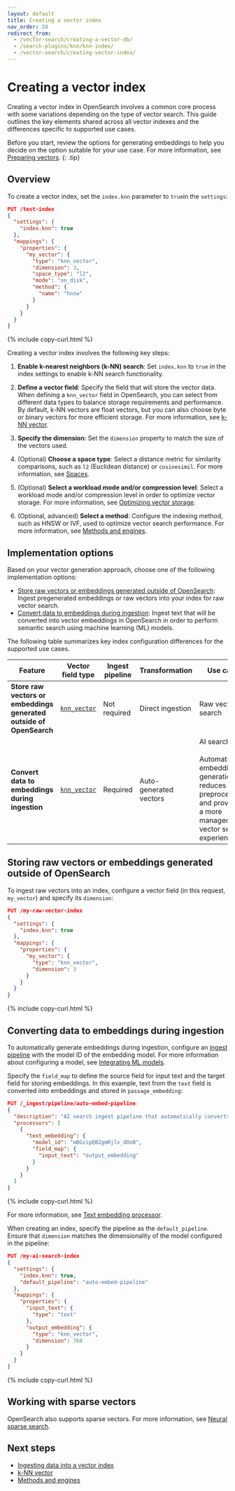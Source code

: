 ```yaml
---
layout: default
title: Creating a vector index
nav_order: 20
redirect_from:
  - /vector-search/creating-a-vector-db/
  - /search-plugins/knn/knn-index/
  - /vector-search/creating-vector-index/
---
```


# Creating a vector index

Creating a vector index in OpenSearch involves a common core process with some variations depending on the type of vector search. This guide outlines the key elements shared across all vector indexes and the differences specific to supported use cases.

Before you start, review the options for generating embeddings to help you decide on the option suitable for your use case. For more information, see [Preparing vectors]({{site.url}}{{site.baseurl}}/vector-search/getting-started/vector-search-options/).
{: .tip}

## Overview

To create a vector index, set the `index.knn` parameter to `true`in the `settings`:

```json
PUT /test-index
{
  "settings": {
    "index.knn": true
  },
  "mappings": {
    "properties": {
      "my_vector": {
        "type": "knn_vector",
        "dimension": 3,
        "space_type": "l2",
        "mode": "on_disk",
        "method": {
          "name": "hnsw"
        }     
      }
    }
  }
}
```
{% include copy-curl.html %}


Creating a vector index involves the following key steps:

1. **Enable k-nearest neighbors (k-NN) search**:
   Set `index.knn` to `true` in the index settings to enable k-NN search functionality.

1. **Define a vector field**:
   Specify the field that will store the vector data. When defining a `knn_vector` field in OpenSearch, you can select from different data types to balance storage requirements and performance. By default, k-NN vectors are float vectors, but you can also choose byte or binary vectors for more efficient storage. For more information, see [k-NN vector]({{site.url}}{{site.baseurl}}/field-types/supported-field-types/knn-vector/).

1. **Specify the dimension**:
   Set the `dimension` property to match the size of the vectors used.

1. (Optional) **Choose a space type**:
   Select a distance metric for similarity comparisons, such as `l2` (Euclidean distance) or `cosinesimil`. For more information, see [Spaces]({{site.url}}{{site.baseurl}}/field-types/supported-field-types/knn-spaces/).

1. (Optional) **Select a workload mode and/or compression level**:
   Select a workload mode and/or compression level in order to optimize vector storage. For more information, see [Optimizing vector storage]({{site.url}}{{site.baseurl}}/vector-search/optimizing-storage/).

1. (Optional, advanced) **Select a method**:
   Configure the indexing method, such as HNSW or IVF, used to optimize vector search performance. For more information, see [Methods and engines]({{site.url}}{{site.baseurl}}/field-types/supported-field-types/knn-methods-engines/).

## Implementation options

Based on your vector generation approach, choose one of the following implementation options:

- [Store raw vectors or embeddings generated outside of OpenSearch](#storing-raw-vectors-or-embeddings-generated-outside-of-opensearch): Ingest pregenerated embeddings or raw vectors into your index for raw vector search.  
- [Convert data to embeddings during ingestion](#converting-data-to-embeddings-during-ingestion): Ingest text that will be converted into vector embeddings in OpenSearch in order to perform semantic search using machine learning (ML) models. 

The following table summarizes key index configuration differences for the supported use cases.

| Feature                  | Vector field type | Ingest pipeline | Transformation     | Use case   |
|--------------------------|-----------------------|---------------------|-------------------------|-------------------------|
| **Store raw vectors or embeddings generated outside of OpenSearch**   | [`knn_vector`]({{site.url}}{{site.baseurl}}/field-types/supported-field-types/knn-vector/)         | Not required        | Direct ingestion        | Raw vector search   |
| **Convert data to embeddings during ingestion**      | [`knn_vector`]({{site.url}}{{site.baseurl}}/field-types/supported-field-types/knn-vector/)         | Required            | Auto-generated vectors  | AI search <br><br> Automating embedding generation reduces data preprocessing and provides a more managed vector search experience.     |

## Storing raw vectors or embeddings generated outside of OpenSearch

To ingest raw vectors into an index, configure a vector field (in this request, `my_vector`) and specify its `dimension`:

```json
PUT /my-raw-vector-index
{
  "settings": {
    "index.knn": true
  },
  "mappings": {
    "properties": {
      "my_vector": {
        "type": "knn_vector",
        "dimension": 3
      }
    }
  }
}
```
{% include copy-curl.html %}

## Converting data to embeddings during ingestion

To automatically generate embeddings during ingestion, configure an [ingest pipeline]({{site.url}}{{site.baseurl}}/api-reference/ingest-apis/index/) with the model ID of the embedding model. For more information about configuring a model, see [Integrating ML models]({{site.url}}{{site.baseurl}}/ml-commons-plugin/integrating-ml-models/).

Specify the `field_map` to define the source field for input text and the target field for storing embeddings. In this example, text from the `text` field is converted into embeddings and stored in `passage_embedding`:

```json
PUT /_ingest/pipeline/auto-embed-pipeline
{
  "description": "AI search ingest pipeline that automatically converts text to embeddings",
  "processors": [
    {
      "text_embedding": {
        "model_id": "mBGzipQB2gmRjlv_dOoB",
        "field_map": {
          "input_text": "output_embedding"
        }
      }
    }
  ]
}
```
{% include copy-curl.html %}

For more information, see [Text embedding processor]({{site.url}}{{site.baseurl}}/api-reference/ingest-apis/processors/text-embedding/).

When creating an index, specify the pipeline as the `default_pipeline`. Ensure that `dimension` matches the dimensionality of the model configured in the pipeline:

```json
PUT /my-ai-search-index
{
  "settings": {
    "index.knn": true,
    "default_pipeline": "auto-embed-pipeline"
  },
  "mappings": {
    "properties": {
      "input_text": {
        "type": "text"
      },
      "output_embedding": {
        "type": "knn_vector",
        "dimension": 768
      }
    }
  }
}
```
{% include copy-curl.html %}

## Working with sparse vectors

OpenSearch also supports sparse vectors. For more information, see [Neural sparse search]({{site.url}}{{site.baseurl}}/vector-search/ai-search/neural-sparse-search/).

## Next steps

- [Ingesting data into a vector index]({{site.url}}{{site.baseurl}}/vector-search/ingesting-data/)
- [k-NN vector]({{site.url}}{{site.baseurl}}/field-types/supported-field-types/knn-vector/)
- [Methods and engines]({{site.url}}{{site.baseurl}}/field-types/supported-field-types/knn-methods-engines/)
